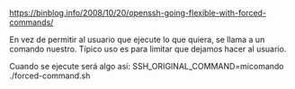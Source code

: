 https://binblog.info/2008/10/20/openssh-going-flexible-with-forced-commands/

En vez de permitir al usuario que ejecute lo que quiera, se llama a un comando nuestro.
Típico uso es para limitar que dejamos hacer al usuario.


Cuando se ejecute será algo así:
SSH_ORIGINAL_COMMAND=micomando ./forced-command.sh

